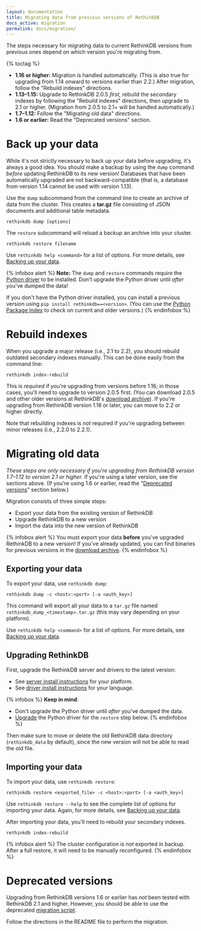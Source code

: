 ```yaml
---
layout: documentation
title: Migrating data from previous versions of RethinkDB
docs_active: migration
permalink: docs/migration/
---
```


The steps necessary for migrating data to current RethinkDB versions from previous ones depend on which version you're migrating from.

{% toctag %}

* **1.16 or higher:** Migration is handled automatically. (This is also true for upgrading from 1.14 onward to versions earlier than 2.2.) After migration, follow the "Rebuild indexes" directions.
* **1.13&ndash;1.15:** Upgrade to RethinkDB 2.0.5 *first,* rebuild the secondary indexes by following the "Rebuild indexes" directions, then upgrade to 2.1 or higher. (Migration from 2.0.5 to 2.1+ will be handled automatically.)
* **1.7&ndash;1.12:** Follow the "Migrating old data" directions.
* **1.6 or earlier:** Read the "Deprecated versions" section.

# Back up your data

While it's not strictly necessary to back up your data before upgrading, it's always a good idea. You should make a backup by using the `dump` command *before* updating RethinkDB to its new version! Databases that have been automatically upgraded are not backward-compatible (that is, a database from version 1.14 cannot be used with version 1.13).

Use the `dump` subcommand from the command line to create an archive of data from the cluster. This creates a **tar.gz** file consisting of JSON documents and additional table metadata.

    rethinkdb dump [options]

The `restore` subcommand will reload a backup an archive into your cluster.

    rethinkdb restore filename

Use `rethinkdb help <command>` for a list of options. For more details, see [Backing up your data][backup].

[backup]: /docs/backup/

{% infobox alert %}
__Note:__ The `dump` and `restore` commands require the [Python driver](/docs/install-drivers/python/) to be installed. Don't upgrade the Python driver until *after* you've dumped the data!

If you don't have the Python driver installed, you can install a previous version using `pip install rethinkdb==<version>`. (You can use the [Python Package Index](https://pypi.python.org/pypi/rethinkdb "PyPI > rethinkdb") to check on current and older versions.)
{% endinfobox %}

# Rebuild indexes

When you upgrade a major release (i.e., 2.1 to 2.2), you should rebuild outdated secondary indexes manually. This can be done easily from the command line:

    rethinkdb index-rebuild

This is *required* if you're upgrading from versions before 1.16; in those cases, you'll need to upgrade to version 2.0.5 first. (You can download 2.0.5 and other older versions at RethinkDB's [download archive](http://download.rethinkdb.com)). If you're upgrading from RethinkDB version 1.16 or later, you can move to 2.2 or higher directly.

Note that rebuilding indexes is *not* required if you're upgrading between minor releases (i.e., 2.2.0 to 2.2.1).

# Migrating old data

*These steps are only necessary if you're upgrading from RethinkDB version 1.7&ndash;1.12 to version 2.1 or higher.* If you're using a later version, see the sections above. (If you're using 1.6 or earlier, read the "[Deprecated versions](#deprecated-versions)" section below.)

Migration consists of three simple steps:

  - Export your data from the existing version of RethinkDB
  - Upgrade RethinkDB to a new version
  - Import the data into the new version of RethinkDB

{% infobox alert %}
You must export your data **before** you've upgraded RethinkDB to a new version! If you've already updated, you can find binaries for previous versions in the [download archive](http://download.rethinkdb.com).
{% endinfobox %}

## Exporting your data

To export your data, use `rethinkdb dump`:

    rethinkdb dump -c <host>:<port> [-a <auth_key>] 

This command will export all your data to a `tar.gz` file named `rethinkdb_dump_<timestamp>.tar.gz` (this may vary depending on your platform).

Use `rethinkdb help <command>` for a list of options. For more details, see [Backing up your data][backup].

## Upgrading RethinkDB

First, upgrade the RethinkDB server and drivers to the latest version:

- See [server install instructions](/install) for your platform.
- See [driver install instructions](/docs/install-drivers/) for your language.

{% infobox %}
__Keep in mind__: 

- Don't upgrade the Python driver until *after* you've dumped the data.
- [Upgrade](/docs/install-drivers/python/) the Python driver for the `restore` step below. 
{% endinfobox %}

Then make sure to move or delete the old RethinkDB data directory
(`rethinkdb_data` by default), since the new version will not be able
to read the old file.

## Importing your data

To import your data, use `rethinkdb restore`:

    rethinkdb restore <exported_file> -c <host>:<port> [-a <auth_key>] 

Use `rethinkdb restore --help` to see the complete list of options for importing your data. Again, for more details, see [Backing up your data][backup].

After importing your data, you'll need to rebuild your secondary indexes.

    rethinkdb index-rebuild

{% infobox alert %}
The cluster configuration is *not* exported in backup. After a full restore, it will need to be manually reconfigured.
{% endinfobox %}

# Deprecated versions

Upgrading from RethinkDB versions 1.6 or earlier has *not* been tested with RethinkDB 2.1 and higher. However, you should be able to use the deprecated [migration script][ms].

[ms]: https://github.com/rethinkdb/rethinkdb/tree/02b4f29e1e7f15b3edffcb68bf015578ec5783ab/scripts/migration

Follow the directions in the README file to perform the migration.
